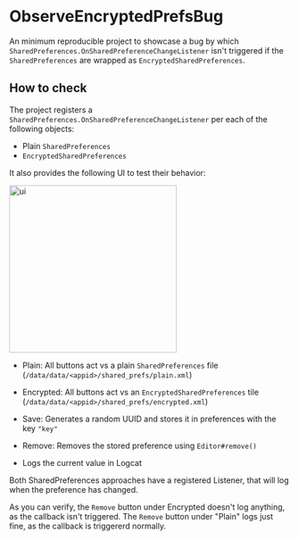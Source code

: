 # ObserveEncryptedPrefsBug
An minimum reproducible project to showcase a bug by which `SharedPreferences.OnSharedPreferenceChangeListener`
isn't triggered if the `SharedPreferences` are wrapped as `EncryptedSharedPreferences`.

## How to check

The project registers a `SharedPreferences.OnSharedPreferenceChangeListener` per each of the following objects:
* Plain `SharedPreferences`
* `EncryptedSharedPreferences`

It also provides the following UI to test their behavior:

<img src="https://user-images.githubusercontent.com/1465685/157737031-6098947d-a532-48aa-9f3f-587cbea355c8.png" alt="ui" width="300"/>

* Plain: All buttons act vs a plain `SharedPreferences` file (`/data/data/<appid>/shared_prefs/plain.xml`)
* Encrypted: All buttons act vs an `EncryptedSharedPreferences` tile (`/data/data/<appid>/shared_prefs/encrypted.xml`)

* Save: Generates a random UUID and stores it in preferences with the key `"key"`
* Remove: Removes the stored preference using `Editor#remove()`
* Logs the current value in Logcat

Both SharedPreferences approaches have a registered Listener, that will log when the preference has changed.

As you can verify, the `Remove` button under Encrypted doesn't log anything, as the callback isn't triggered.
The `Remove` button under "Plain" logs just fine, as the callback is triggererd normally.

